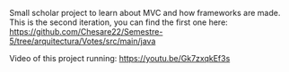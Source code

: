 Small scholar project to learn about MVC and how frameworks are made.
This is the second iteration, you can find the first one here: <https://github.com/Chesare22/Semestre-5/tree/arquitectura/Votes/src/main/java>

Video of this project running: <https://youtu.be/Gk7zxqkEf3s>
